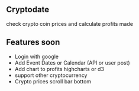 ## Cryptodate
check crypto coin prices and calculate profits made
## Features soon
 - Login with google
 - Add Event Dates or Calendar (API or user post)
 - Add chart to profits highcharts or d3
 - support other cryptocurrency
 - Crypto prices scroll bar bottom
